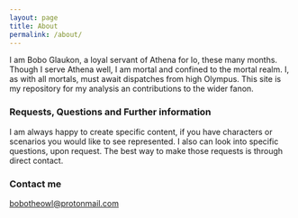 ```yaml
---
layout: page
title: About
permalink: /about/
---
```


I am Bobo Glaukon, a loyal servant of Athena for lo, these many months. Though
I serve Athena well, I am mortal and confined to the mortal realm. I, as with
all mortals, must await dispatches from high Olympus. This site is my
repository for my analysis an contributions to the wider fanon.

### Requests, Questions and Further information

I am always happy to create specific content, if you have characters or
scenarios you would like to see represented. I also can look into specific
questions, upon request. The best way to make those requests is through direct
contact.

### Contact me

[bobotheowl@protonmail.com](mailto:email@domain.com)
